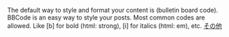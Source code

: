 The default way to style and format your content is  (bulletin board code). BBCode is an easy way to style your posts. Most common codes are allowed. Like [b] for bold (html: strong), [i] for italics (html: em), etc.
 <a href="http://www.kentvilleflowersandweddingdecor.com/jpwatchonline.asp?cheap=products-c230.html" title="その他">その他</a>